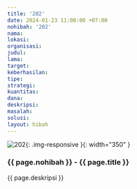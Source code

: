 ```yaml
---
title: '202'
date: 2024-01-23 11:08:00 +07:00
nohibah: '202'
nama:
lokasi:
organisasi:
judul:
lama:
target:
keberhasilan:
tipe:
strategi:
kuantitas:
dana:
deskripsi:
masalah:
solusi:
layout: hibah
---
```


![202](/static/img/hibahcms/202.png){: .img-responsive }{: width="350" }

### {{ page.nohibah }} - {{ page.title }}

{{ page.deskripsi }}
